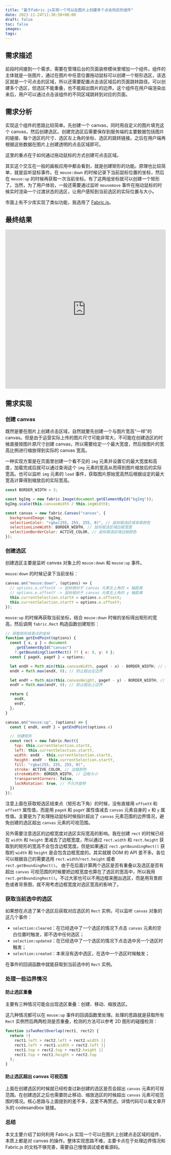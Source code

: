 ```yaml
---
title: "基于Fabric.js实现一个可以在图片上创建多个点击热区的组件"
date: 2023-11-24T11:30:50+08:00
draft: false
toc: false
images:
tags:
---
```


## 需求描述

前段时间接到一个需求，需要在管理后台的页面装修模块里增加一个组件。组件的主体就是一张图片，通过在图片中任意位置拖动鼠标可以创建一个矩形选区，该选区就是一个可点击的区域，所以还需要配置点击该区域后的页面跳转路径。可以创建多个选区，但选区不能重叠，也不能超出图片的边界。这个组件在用户端渲染出来后，用户可以通过点击该组件的不同区域跳转到对应的页面。

## 需求分析
实现这个组件的思路比较简单。先创建一个 canvas，同时用自定义的图片填充这个 canvas，然后创建选区。创建完选区后需要保存到服务端的主要数据包括图片的链接、每个选区的尺寸、选区左上角的坐标、选区的跳转链接。之后在用户端再根据这些数据在图片上创建透明的点击区域即可。

这里的重点在于如何通过拖动鼠标的方式创建可点击区域。

其实这个交互在一般的画板应用中都会看到，就是创建矩形的功能。原理也比较简单，就是监听鼠标事件。在 `mouse:down` 的时候记录下当前鼠标位置的坐标，然后在 `mouse:up` 的时候再获取一次当前坐标。有了这两组坐标就可以创建一个矩形了。当然，为了用户体验，一般还需要通过监听 `mousemove` 事件在拖动鼠标的时候实时渲染一个过渡状态的选区，让用户感知到当前选区的实际位置与大小。

市面上有不少库实现了类似功能，我选用了 [Fabric.js](http://fabricjs.com/)。

## 最终结果

<iframe src="https://codesandbox.io/embed/tapareacreator-8zr3s6?fontsize=14&hidenavigation=1&theme=dark"
     style="width:100%; height:500px; border:0; border-radius: 4px; overflow:hidden;"
     title="TapAreaCreator"
     allow="accelerometer; ambient-light-sensor; camera; encrypted-media; geolocation; gyroscope; hid; microphone; midi; payment; usb; vr; xr-spatial-tracking"
     sandbox="allow-forms allow-modals allow-popups allow-presentation allow-same-origin allow-scripts"
   ></iframe>

## 需求实现

### 创建 canvas

既然是要在图片上创建点击区域，自然就要先创建一个与图片宽高“一样”的 canvas。但是由于运营实际上传的图片尺寸可能非常大，不可能在创建选区的时候直接按图片原尺寸创建 canvas，所以需要给定一个最大宽度，然后按图片的宽高比例进行缩放得到实际的 canvas 宽高。

一种实现方案是在页面里创建一个看不见的 `img` 元素并设置它的最大宽度和高度，加载完成后就可以通过查询这个 `img` 元素的宽高从而得到图片缩放后的实际宽高。也可以监听 `img` 元素的 `load` 事件，获取图片原始宽高然后根据设定的最大宽高计算得到缩放后的实际宽高。

```js
const BORDER_WIDTH = 3;

const bgImg = new fabric.Image(document.getElementById("bgImg"));
bgImg.scale(this.canvasWidth / this.imgWidth);

const canvas = new fabric.Canvas("canvas", {
  backgroundImage: bgImg,
  selectionColor: "rgba(255, 255, 255, 0)", // 鼠标框选区域背景颜色
  selectionLineWidth: BORDER_WIDTH, // 鼠标框选区域边框宽度
  selectionBorderColor: ACTIVE_COLOR, // 鼠标框选区域边框颜色
});
```

### 创建选区

创建选区主要是监听 canvas 对象上的 `mouse:down` 和 `mouse:up` 事件。

`mouse:down` 的时候记录下当前坐标：

```js
canvas.on("mouse:down", (options) => {
  // options.e.offsetX -> 鼠标相对于 canvas 元素左上角的 x 轴距离
  // options.e.offsetY -> 鼠标相对于 canvas 元素左上角的 y 轴距离
  this.currentSelection.startX = options.e.offsetX;
  this.currentSelection.startY = options.e.offsetY;
});
```

`mouse:up` 的时候再获取当前坐标，结合 `mouse:down` 时候的坐标得出矩形的宽高，然后调用 `fabric.Rect` 构造函数创建矩形：

```js
// 获取矩形结束点的坐标
function getEndPoint(options) {
  const { x, y } = document
    .getElementById("canvas")
    ?.getBoundingClientRect() ?? { x: 0, y: 0 };
  const { pageX, pageY } = options;

  let endX = Math.min(this.canvasWidth, pageX - x) - BORDER_WIDTH; // 防止超出右边界
  endX = Math.max(endX, 0); // 防止超出左边界

  let endY = Math.min(this.canvasHeight, pageY - y) - BORDER_WIDTH; // 防止超出下边界
  endY = Math.max(endY, 0); // 防止超出上边界

  return {
    endX,
    endY,
  };
}

canvas.on("mouse:up", (options) => {
  const { endX, endY } = getEndPoint(options.e)

  // 创建矩形
  const rect = new fabric.Rect({
    top: this.currentSelection.startX,
    left: this.currentSelection.startY,
    width: endX - this.currentSelection.startX,
    height: endY - this.currentSelection.startY,
    fill: "rgba(255, 255, 255, 0)",
    stroke: ACTIVE_COLOR, // 边框颜色
    strokeWidth: BORDER_WIDTH, // 边框大小
    transparentCorners: false,
    lockRotation: true, // 不允许旋转
  })
});
```

注意上面在获取矩选区结束点（矩形右下角）的时候，没有直接用 `offsetX` 和 `offsetY` 属性值，而是用 `pageX` 和 `pageY` 属性值减去 `canvas` 元素自身的 `x` 和 `y` 属性值。主要是为了处理拖动鼠标时候指针超出了 `canvas` 元素范围的边界情况，避免创建的选区超出 `canvas` 元素的可视范围。

另外需要注意选区的边框宽度对选区实际宽高的影响。我在创建 `rect` 的时候已经在 `width` 和 `height` 里减去了边框宽度，所以通过 `rect.width` 和 `rect.height` 获取到的矩形的宽高不会包含边框宽度。但是如果通过 `rect.getBoundingRect()` 获取的 `width` 和 `height` 是会包含边框宽度的。其实就跟 DOM 的 API 差不多。各位可以根据自己的需要选用 `rect.width`/`rect.height` 或者 `rect.getBoundingRect()`。 由于在后面计算两个选区是否有重叠以及选区是否有超出 `canvas` 可视范围的时候要把边框宽度也算在了选区的宽高中，所以我用 `rect.getBoundingRect()`。不过大家也可以不用边框来圈出选区，而是用背景颜色或者背景图，就不用考虑边框宽度对选区宽高的影响了。

### 获取当前选中的选区

如果想在点选了某个选区后获取对应选区的 `Rect` 实例，可以监听 `canvas` 对象的这几个事件：

- `selection:cleared`：在已经选中了一个选区的情况下点击 `canvas` 元素的空白位置时触发，即不选中任何选区；
- `selection:updated`：在已经选中了一个选区的情况下点击选中另一个选区时触发；
- `selection:created`：本来没有选中选区，在选中一个选区时候触发；

在事件的回调函数中就能获取到当前选中的 `Rect` 实例。

### 处理一些边界情况

#### 防止选区重叠

主要有三种情况可能会出现选区重叠：创建、移动、缩放选区。

这几种情况都可以在 `mouse:up` 事件的回调函数里处理。处理的思路就是获取所有 `Rect` 实例然后两两检测是否重叠，检测的方法可以参考 2D 图形的碰撞检测：

```js
function isTwoRectOverlap(rect1, rect2) {
  return !(
    rect1.left > rect2.left + rect2.width ||
    rect1.left + rect1.width < rect2.left ||
    rect1.top > rect2.top + rect2.height ||
    rect1.top + rect1.height < rect2.top
  );
}
```

#### 防止选区超出 canvas 可视范围

上面在创建选区的时候就已经检查过新创建的选区是否会超出 `canvas` 元素的可视范围。在创建选区之后也需要防止移动、缩放选区的时候超出 `canvas` 元素可视范围的情况。核心思路与上面提到的差不多，这里不再赘述。详情代码可以看文章开头的 codesandbox 链接。

### 总结

本文主要介绍了如何利用 Fabric.js 实现一个可以在图片上创建点击区域的组件，本质上都是对 canvas 的操作。整体实现思路不难，主要卡点在于处理边界情况和 Fabric.js 的文档不够完善，需要自己慢慢调试或者看源码。